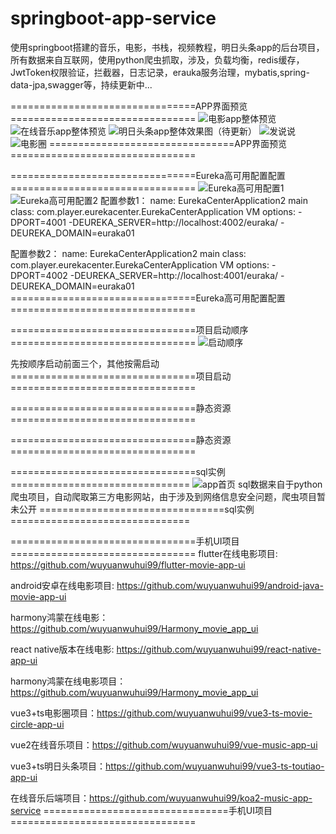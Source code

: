 # springboot-app-service

使用springboot搭建的音乐，电影，书栈，视频教程，明日头条app的后台项目，所有数据来自互联网，使用python爬虫抓取，涉及，负载均衡，redis缓存，JwtToken权限验证，拦截器，日志记录，erauka服务治理，mybatis,spring-data-jpa,swagger等，持续更新中...

================================APP界面预览================================
![电影app整体预览](./%E7%94%B5%E5%BD%B1app%E6%95%B4%E4%BD%93%E9%A2%84%E8%A7%88.jpg)
![在线音乐app整体预览](./%E5%9C%A8%E7%BA%BF%E9%9F%B3%E4%B9%90app%E6%95%B4%E4%BD%93%E9%A2%84%E8%A7%88.jpg)
![明日头条app整体效果图（待更新）](./%E6%98%8E%E6%97%A5%E5%A4%B4%E6%9D%A1app%E6%95%B4%E4%BD%93%E6%95%88%E6%9E%9C%E5%9B%BE%EF%BC%88%E5%BE%85%E6%9B%B4%E6%96%B0%EF%BC%89.jpg)
![发说说](./发说说.jpg)
![电影圈](./电影圈.jpg)
================================APP界面预览================================


================================Eureka高可用配置配置================================
![Eureka高可用配置1](./Eureka高可用配置1.png)
![Eureka高可用配置2](./Eureka高可用配置2.png)
配置参数1：
name: EurekaCenterApplication2
main class: com.player.eurekacenter.EurekaCenterApplication
VM options: -DPORT=4001 -DEUREKA_SERVER=http://localhost:4002/euraka/  -DEUREKA_DOMAIN=euraka01

配置参数2：
name: EurekaCenterApplication2
main class: com.player.eurekacenter.EurekaCenterApplication
VM options: -DPORT=4002 -DEUREKA_SERVER=http://localhost:4001/euraka/  -DEUREKA_DOMAIN=euraka01
================================Eureka高可用配置配置================================

================================项目启动顺序================================
![启动顺序](./启动顺序.jpg)

先按顺序启动前面三个，其他按需启动
================================项目启动================================


================================静态资源================================


================================静态资源================================


================================sql实例===============================
![app首页](https://raw.githubusercontent.com/wuyuanwuhui99/springboot-app-service/main/mysql.png)
sql数据来自于python爬虫项目，自动爬取第三方电影网站，由于涉及到网络信息安全问题，爬虫项目暂未公开
================================sql实例===============================


================================手机UI项目================================
flutter在线电影项目: https://github.com/wuyuanwuhui99/flutter-movie-app-ui

android安卓在线电影项目: https://github.com/wuyuanwuhui99/android-java-movie-app-ui

harmony鸿蒙在线电影：https://github.com/wuyuanwuhui99/Harmony_movie_app_ui

react native版本在线电影: https://github.com/wuyuanwuhui99/react-native-app-ui

harmony鸿蒙在线电影项目：https://github.com/wuyuanwuhui99/Harmony_movie_app_ui

vue3+ts电影圈项目：https://github.com/wuyuanwuhui99/vue3-ts-movie-circle-app-ui

vue2在线音乐项目：https://github.com/wuyuanwuhui99/vue-music-app-ui

vue3+ts明日头条项目：https://github.com/wuyuanwuhui99/vue3-ts-toutiao-app-ui

在线音乐后端项目：https://github.com/wuyuanwuhui99/koa2-music-app-service
================================手机UI项目================================